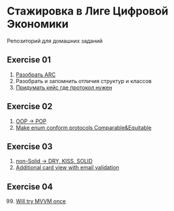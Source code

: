 # Стажировка в Лиге Цифровой Экономики
Репозиторий для домашних заданий

## Exercise 01
1. [Разобрать ARC](./1_task/1_ARC/)
2. Разобрать и запомнить отличия структур и классов
3. [Придумать кейс где протокол нужен](./1_task/3_ProtocolsMustBeUseful.playground/Contents.swift)

## Exercise 02
1. [OOP -> POP](/2_task/1_oop->pop.playground/Contents.swift)
2. [Make enum conform protocols Comparable&Equitable](/2_task/2_enum_to_comparable_equatable.playground/Contents.swift)

## Exercise 03
1. [non-Solid -> DRY, KISS, SOLID]()
2. [Additional card view with email validation](/3_task/2_liveCodingSession/2_liveCodingSession/ViewController.swift)

## Exercise 04
99. [Will try MVVM once](/4_task/99_TryingMVVM/99_TryingMVVM/)